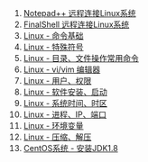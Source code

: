 1. [Notepad++ 远程连接Linux系统][tool1]
1. [FinalShell 远程连接Linux系统][tool2]
1. [Linux - 命令基础][linux01]
1. [Linux - 特殊符号][linux02]
1. [Linux - 目录、文件操作常用命令][linux03]
1. [Linux - vi/vim 编辑器][linux04]
1. [Linux - 用户、权限][linux05]
1. [Linux - 软件安装、启动][linux06]
1. [Linux - 系统时间、时区][linux07]
1. [Linux - 进程、IP、端口][linux08]
1. [Linux - 环境变量][linux09]
1. [Linux - 压缩、解压][linux10]
1. [CentOS系统 - 安装JDK1.8][sf01]


[sf05]: https://fgq233.github.io/md/linux/sf05
[sf04]: https://fgq233.github.io/md/linux/sf04
[sf03]: https://fgq233.github.io/md/linux/sf03
[sf02]: https://fgq233.github.io/md/linux/sf02
[sf01]: https://fgq233.github.io/md/linux/sf01
[tool2]: https://fgq233.github.io/md/linux/tool2
[tool1]: https://fgq233.github.io/md/linux/tool1
[linux01]: https://fgq233.github.io/md/linux/linux01
[linux02]: https://fgq233.github.io/md/linux/linux02
[linux03]: https://fgq233.github.io/md/linux/linux03
[linux04]: https://fgq233.github.io/md/linux/linux04
[linux05]: https://fgq233.github.io/md/linux/linux05
[linux06]: https://fgq233.github.io/md/linux/linux06
[linux07]: https://fgq233.github.io/md/linux/linux07
[linux08]: https://fgq233.github.io/md/linux/linux08
[linux09]: https://fgq233.github.io/md/linux/linux09
[linux10]: https://fgq233.github.io/md/linux/linux10

 
